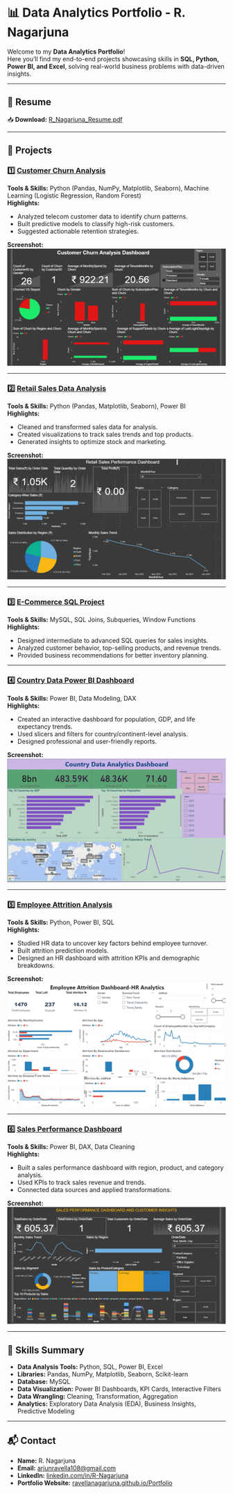 # 📊 Data Analytics Portfolio - R. Nagarjuna

Welcome to my **Data Analytics Portfolio**!  
Here you’ll find my end-to-end projects showcasing skills in **SQL, Python, Power BI, and Excel**, solving real-world business problems with data-driven insights.

---

## 📄 Resume
📥 **Download:** [R_Nagarjuna_Resume.pdf](R_Nagarjuna_Resume.pdf)

---

## 🚀 Projects

### 1️⃣ [Customer Churn Analysis](https://github.com/RAVELLANAGARJUNA/CustomerChurnData)
**Tools & Skills:** Python (Pandas, NumPy, Matplotlib, Seaborn), Machine Learning (Logistic Regression, Random Forest)  
**Highlights:**
- Analyzed telecom customer data to identify churn patterns.
- Built predictive models to classify high-risk customers.
- Suggested actionable retention strategies.
  
**Screenshot:**  
![Customer Churn Analysis](CustomerChurnData.png)

---

### 2️⃣ [Retail Sales Data Analysis](https://github.com/RAVELLANAGARJUNA/RetailSalesData)
**Tools & Skills:** Python (Pandas, Matplotlib, Seaborn), Power BI  
**Highlights:**
- Cleaned and transformed sales data for analysis.
- Created visualizations to track sales trends and top products.
- Generated insights to optimize stock and marketing.

**Screenshot:**  
![Retail Sales Analysis](RetailSalesData.png)

---

### 3️⃣ [E-Commerce SQL Project](https://github.com/RAVELLANAGARJUNA/E-CommerceCustomerData)
**Tools & Skills:** MySQL, SQL Joins, Subqueries, Window Functions  
**Highlights:**
- Designed intermediate to advanced SQL queries for sales insights.
- Analyzed customer behavior, top-selling products, and revenue trends.
- Provided business recommendations for better inventory planning.

---

### 4️⃣ [Country Data Power BI Dashboard](https://github.com/RAVELLANAGARJUNA/CountryData_PowerBI_Project)
**Tools & Skills:** Power BI, Data Modeling, DAX  
**Highlights:**
- Created an interactive dashboard for population, GDP, and life expectancy trends.
- Used slicers and filters for country/continent-level analysis.
- Designed professional and user-friendly reports.

**Screenshot:**  
![Country Data Dashboard](country_dashboard.png)

---

### 5️⃣ [Employee Attrition Analysis](https://github.com/RAVELLANAGARJUNA/Employee-Attrition-Analysis)
**Tools & Skills:** Python, Power BI, SQL  
**Highlights:**
- Studied HR data to uncover key factors behind employee turnover.
- Built attrition prediction models.
- Designed an HR dashboard with attrition KPIs and demographic breakdowns.

**Screenshot:**  
![Employee Attrition](Employee_Attrition_Dashboard.png)

---

### 6️⃣ [Sales Performance Dashboard](https://github.com/RAVELLANAGARJUNA/Sales_Dashboard)
**Tools & Skills:** Power BI, DAX, Data Cleaning  
**Highlights:**
- Built a sales performance dashboard with region, product, and category analysis.
- Used KPIs to track sales revenue and trends.
- Connected data sources and applied transformations.

**Screenshot:**  
![Sales Dashboard](sales_dashboard.png)

---

## 📂 Skills Summary
- **Data Analysis Tools:** Python, SQL, Power BI, Excel  
- **Libraries:** Pandas, NumPy, Matplotlib, Seaborn, Scikit-learn  
- **Database:** MySQL  
- **Data Visualization:** Power BI Dashboards, KPI Cards, Interactive Filters  
- **Data Wrangling:** Cleaning, Transformation, Aggregation  
- **Analytics:** Exploratory Data Analysis (EDA), Business Insights, Predictive Modeling

---

## 📬 Contact
- **Name:** R. Nagarjuna  
- **Email:** arjunravella108@gmail.com  
- **LinkedIn:** [linkedin.com/in/R-Nagarjuna](https://www.linkedin.com/in/R-Nagarjuna)  
- **Portfolio Website:** [ravellanagarjuna.github.io/Portfolio](https://ravellanagarjuna.github.io/Portfolio)
